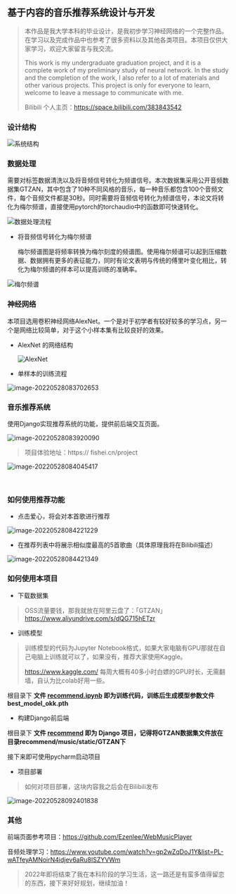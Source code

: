## 基于内容的音乐推荐系统设计与开发

> 本作品是我大学本科的毕业设计，是我初步学习神经网络的一个完整作品。在学习以及完成作品中也参考了很多资料以及其他各类项目。本项目仅供大家学习，欢迎大家留言与我交流。
>
> This work is my undergraduate graduation project, and it is a complete work of my preliminary study of neural network. In the study and the completion of the work, I also refer to a lot of materials and other various projects. This project is only for everyone to learn, welcome to leave a message to communicate with me.
>
> Bilibili 个人主页：https://space.bilibili.com/383843542



### 设计结构

![系统结构](.\picture\系统结构.png)

### 数据处理

需要对标签数据清洗以及将音频信号转化为频谱信号。本次数据集采用公开音频数据集GTZAN，其中包含了10种不同风格的音乐，每一种音乐都包含100个音频文件，每个音频文件都是30秒。同时需要将音频信号转化为频谱信号，本论文将转化为梅尔频谱，直接使用pytorch的torchaudio中的函数即可快速转化。

![数据处理流程](.\picture\数据处理流程.png)

- 将音频信号转化为梅尔频谱

  梅尔频谱图是将频率转换为梅尔刻度的频谱图。使用梅尔频谱可以起到压缩数据、数据拥有更多的表征能力，同时有论文表明与传统的傅里叶变化相比，转化为梅尔频谱的样本可以提高训练的准确率。

![梅尔频谱](.\picture\梅尔频谱.png)

### 神经网络

本项目选用卷积神经网络AlexNet。一个是对于初学者有较好较多的学习点，另一个是网络比较简单，对于这个小样本集有比较良好的效果。

- AlexNet 的网络结构

  ![AlexNet](.\picture\AlexNet.png)

- 单样本的训练流程

![image-20220528083702653](.\picture\单样本的训练流程.png)

### 音乐推荐系统

使用Django实现推荐系统的功能，提供前后端交互页面。

![image-20220528083920090](.\picture\推荐系统设计.png)

> 项目体验地址：https:// fishei.cn/project

![image-20220528084045417](.\picture\前端展示页面.png)

​	

### 如何使用推荐功能

- 点击爱心，将会对本首歌进行推荐

![image-20220528084221229](.\picture\推荐1.png)

- 在推荐列表中将展示相似度最高的5首歌曲（具体原理我将在Bilibili描述）

![image-20220528084421349](.\picture\推荐2.png)



### 如何使用本项目

- 下载数据集

> OSS流量要钱，那我就放在阿里云盘了：「GTZAN」https://www.aliyundrive.com/s/dQG715hETzr



- 训练模型

> 训练模型的代码为Jupyter Notebook格式，如果大家电脑有GPU那就在自己电脑上训练就可以了，如果没有，推荐大家使用Kaggle。
>
> https://www.kaggle.com/  每周大概有40多小时白嫖的GPU时长，无需翻墙，自认为比colab好用一些。

根目录下 **文件 [recommend.ipynb](./recommend.ipynb) 即为训练代码，训练后生成模型参数文件 best_model_okk.pth**



- 构建Django前后端

根目录下 **文件  [recommend](./recommend) 即为 Django 项目，记得将GTZAN数据集文件放在目录recommend/music/static/GTZAN下**

接下来即可使用pycharm启动项目



- 项目部署

> 如何对项目部署，这块内容我之后会在Bilibili发布

![image-20220528092401838](.\picture\项目部署.png)

### 其他

前端页面参考项目：https://github.com/Ezenlee/WebMusicPlayer

音频处理学习：https://www.youtube.com/watch?v=gp2wZqDoJ1Y&list=PL-wATfeyAMNoirN4idjev6aRu8ISZYVWm



> 2022年即将结束了我在本科阶段的学习生活，这一路还是有蛮多值得留恋的东西，接下来好好规划，继续加油！

